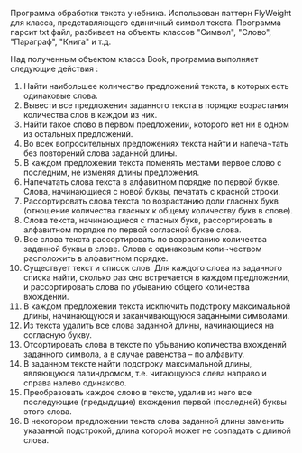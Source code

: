 Программа обработки текста учебника. Использован паттерн FlyWeight для класса, представляющего единичный символ текста.
Программа парсит txt файл, разбивает на объекты классов "Символ", "Слово", "Параграф", "Книга" и т.д.

Над полученным объектом класса Book, программа выполняет следующие действия :
1.	Найти наибольшее количество предложений текста, в которых есть одинаковые слова.
2.	Вывести все предложения заданного текста в порядке возрастания 
количества слов в каждом из них.
3.	Найти такое слово в первом предложении, которого нет ни в одном из остальных предложений.
4.	Во всех вопросительных предложениях текста найти и напеча¬тать без повторений слова заданной длины.
5.	В каждом предложении текста поменять местами первое слово с последним, не изменяя длины предложения.
6.	Напечатать слова текста в алфавитном порядке по первой 
букве. Слова, начинающиеся с новой буквы, печатать с красной строки.
7.	Рассортировать слова текста по возрастанию доли гласных букв (отношение количества гласных к общему количеству букв в слове).
8.	Слова текста, начинающиеся с гласных букв, рассортировать в алфавитном порядке по первой согласной букве слова.
9.	Все слова текста рассортировать по возрастанию количества заданной буквы в слове. Слова с одинаковым коли¬чеством расположить в алфавитном порядке.
10.	Существует текст и список слов. Для каждого слова из заданного списка найти, сколько раз оно встречается в каждом предложении, и рассортировать слова по убыванию общего количества вхождений.
11.	В каждом предложении текста исключить подстроку максимальной длины, начинающуюся и заканчивающуюся заданными символами.
12.	Из текста удалить все слова заданной длины, начинающиеся на согласную букву.
13.	Отсортировать слова в тексте по убыванию количества вхождений заданного символа, а в случае равенства – по алфавиту.
14.	В заданном тексте найти подстроку максимальной длины, являющуюся палиндромом, т.е. читающуюся слева направо и справа налево одинаково.
15.	Преобразовать каждое слово в тексте, удалив из него все последующие (предыдущие) вхождения первой (последней) буквы этого слова.
16.	В некотором предложении текста слова заданной длины заменить указанной подстрокой, длина которой может не совпадать с длиной слова.


